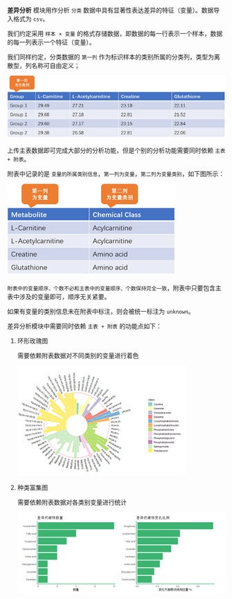 **差异分析** 模块用作分析 `分类` 数据中具有显著性表达差异的特征（变量）。数据导入格式为 `csv`。

我们约定采用 `样本 × 变量` 的格式存储数据，即数据的每一行表示一个样本，数据的每一列表示一个特征（变量）。

我们同样约定，分类数据的 `第一列` 作为标识样本的类别所属的分类列，类型为离散型，列名称可自由定义；

![主表样例数据](img/da-sampledata-main.png)

上传主表数据即可完成大部分的分析功能，但是个别的分析功能需要同时依赖 `主表 + 附表`。

附表中记录的是 `变量的所属类别信息`，`第一列为变量`，`第二列为变量类别`，如下图所示：

![附表样例数据](img/da-sampledata-attachment.png)

`附表中的变量顺序、个数不必和主表中的变量顺序、个数保持完全一致`，附表中只要包含主表中涉及的变量即可，顺序无关紧要。

如果有变量的类别信息未在附表中标注，则会被统一标注为 `unknown`。

差异分析模块中需要同时依赖 `主表 + 附表` 的功能点如下：

1. 环形玫瑰图

   需要依赖附表数据对不同类别的变量进行着色

   ![环形玫瑰图](img/CircularBarPlot.png)

2. 种类富集图

   需要依赖附表数据对各类别变量进行统计

   ![](img/classenrichplot.png)